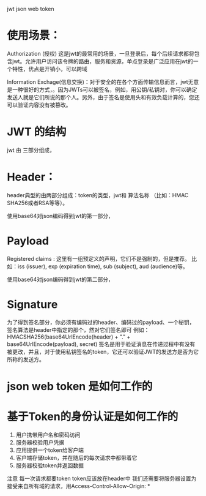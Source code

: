 jwt json web token 

# 使用场景： 
Authorization (授权) 这是jwt的最常用的场景，一旦登录后，每个后续请求都将包含jwt。允许用户访问该令牌的路由，服务和资源，单点登录是广泛应用在jwt的一个特性，优点是开销小，可以跨域

Information Exchage(信息交换)：对于安全的在各个方面传输信息而言，jwt无意是一种很好的方式，。因为JWTs可以被签名，例如，用公钥/私钥对，你可以确定发送人就是它们所说的那个人。另外，由于签名是使用头和有效负载计算的，您还可以验证内容没有被篡改。

# JWT 的结构
jwt 由 三部分组成，
 # Header： 
 header典型的由两部分组成：token的类型，jwt和 算法名称 （比如：HMAC SHA256或者RSA等等）。

使用base64对json编码得到jwt的第一部分，

 # Payload
Registered claims : 这里有一组预定义的声明，它们不是强制的，但是推荐。
比如：iss (issuer), exp (expiration time), sub (subject), aud (audience)等。

使用base64对json编码得到jwt的第二部分，

 # Signature
  为了得到签名部分，你必须有编码过的header、编码过的payload、一个秘钥，签名算法是header中指定的那个，然对它们签名即可
  例如：
HMACSHA256(base64UrlEncode(header) + "." + base64UrlEncode(payload), secret)
签名是用于验证消息在传递过程中有没有被更改，并且，对于使用私钥签名的token，它还可以验证JWT的发送方是否为它所称的发送方。

# json web token 是如何工作的


# 基于Token的身份认证是如何工作的
1. 用户携带用户名和密码访问
2. 服务器校验用户凭据
3. 应用提供一个token给客户端
4. 客户端存储token，并在随后的每次请求中都带着它
5. 服务器校验token并返回数据

注意
每一次请求都要token
token应该放在header中
我们还需要将服务器设置为接受来自所有域的请求，用Access-Control-Allow-Origin: *